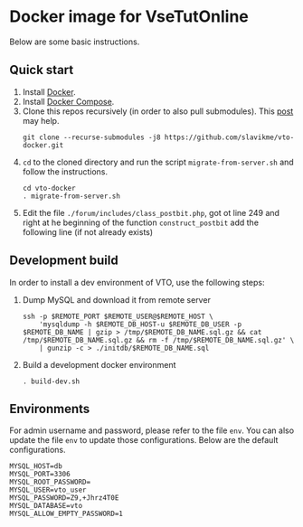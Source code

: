 # Docker image for VseTutOnline

Below are some basic instructions.

## Quick start
1. Install [Docker](https://www.docker.com/community-edition).
2. Install [Docker Compose](https://docs.docker.com/compose/).
3. Clone this repos recursively (in order to also pull submodules). This [post](https://stackoverflow.com/a/4438292/1291121) may help.
   ```shell
   git clone --recurse-submodules -j8 https://github.com/slavikme/vto-docker.git
   ```
4. `cd` to the cloned directory and run the script `migrate-from-server.sh` and follow the instructions.
   ```shell
   cd vto-docker
   . migrate-from-server.sh
   ```
5. Edit the file `./forum/includes/class_postbit.php`, got ot line 249 and right at he beginning of the function `construct_postbit` add the following line (if not already exists)

## Development build
In order to install a dev environment of VTO, use the following steps:
1. Dump MySQL and download it from remote server
   ```shell
   ssh -p $REMOTE_PORT $REMOTE_USER@$REMOTE_HOST \
       'mysqldump -h $REMOTE_DB_HOST-u $REMOTE_DB_USER -p $REMOTE_DB_NAME | gzip > /tmp/$REMOTE_DB_NAME.sql.gz && cat /tmp/$REMOTE_DB_NAME.sql.gz && rm -f /tmp/$REMOTE_DB_NAME.sql.gz' \
       | gunzip -c > ./initdb/$REMOTE_DB_NAME.sql 
   ```
2. Build a development docker environment
   ```shell
   . build-dev.sh
   ```
## Environments

For admin username and password, please refer to the file `env`. You can also update the file `env` to update those configurations. Below are the default configurations.

~~~
MYSQL_HOST=db
MYSQL_PORT=3306
MYSQL_ROOT_PASSWORD=
MYSQL_USER=vto_user
MYSQL_PASSWORD=Z9,+Jhrz4T0E
MYSQL_DATABASE=vto
MYSQL_ALLOW_EMPTY_PASSWORD=1
~~~